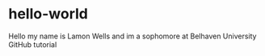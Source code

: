# hello-world
Hello my name is Lamon Wells and im a sophomore at Belhaven University
GitHub tutorial 
